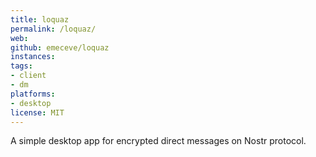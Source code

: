```yaml
---
title: loquaz
permalink: /loquaz/
web:
github: emeceve/loquaz
instances:
tags:
- client
- dm
platforms:
- desktop
license: MIT
---
```


A simple desktop app for encrypted direct messages on Nostr protocol. 